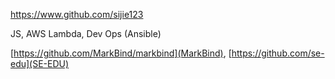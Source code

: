 
<!-- Give link to your github home page -->
<span id="github">https://www.github.com/sijie123</span>

<!-- Give up to 3 expertise areas that you claim credit for -->
<span id="areas">JS, AWS Lambda, Dev Ops (Ansible)</span>

<!-- Give your internal and external projects related to the module -->
<span id="projects">[https://github.com/MarkBind/markbind](MarkBind), [https://github.com/se-edu](SE-EDU)</span>